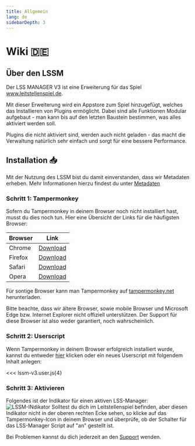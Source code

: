 ```yaml
---
title: Allgemein
lang: de
sidebarDepth: 3
---
```


# Wiki :de: <Badge text="LSSM Stable 3.3.5"/>


## Über den LSSM

Der LSS MANAGER V3 ist eine Erweiterung für das Spiel www.leitstellenspiel.de.

Mit dieser Erweiterung wird ein Appstore zum Spiel hinzugefügt, welches das Installieren von Plugins ermöglicht. Dabei sind alle Funktionen Modular aufgebaut - man kann bis auf den letzten Baustein bestimmen, was alles aktiviert werden soll.

Plugins die nicht aktiviert sind, werden auch nicht geladen - das macht die Verwaltung natürlich sehr einfach und sorgt für eine bessere Performance.


## Installation :inbox_tray:
Mit der Nutzung des LSSM bist du damit einverstanden, dass wir Metadaten erheben. Mehr Informationen hierzu findest du unter [Metadaten](./metadaten.md)

### Schritt 1: Tampermonkey
Sofern du Tampermonkey in deinem Browser noch nicht installiert hast, musst du dies noch tun. Hier eine Übersicht der Links für die häufigsten Browser:

Browser|Link
-------|----
Chrome | [Download](https://chrome.google.com/webstore/detail/dhdgffkkebhmkfjojejmpbldmpobfkfo)
Firefox| [Download](https://addons.mozilla.org/en-US/firefox/addon/tampermonkey/)
Safari | [Download](https://safari.tampermonkey.net/tampermonkey.safariextz)
Opera  | [Download](https://addons.opera.com/en/extensions/details/tampermonkey-beta/)

Für sontige Browser kann man Tampermonkey auf [tampermonkey.net](https://www.tampermonkey.net/) herunterladen.

Bitte beachte, dass wir ältere Browser, sowie mobile Browser und Microsoft Edge bzw. Internet Explorer nicht offiziell unterstützen. Der Support für diese Browser ist also weder garantiert, noch wahrscheinlich.

### Schritt 2: Userscript
Wenn Tampermonkey in deinem Browser erfolgreich installiert wurde, kannst du entweder [hier](https://github.com/LSS-Manager/lss-manager-v3/raw/master/lssm-v3.user.js) klicken oder ein neues Userscript mit folgendem Inhalt anlegen:

<<< lssm-v3.user.js{4}

### Schritt 3: Aktivieren
Folgendes ist der Indikator für einen aktiven LSS-Manager: ![LSSM-INdikator](/img/lssm_navbar.png)
Solltest du dich im Leitstellenspiel befinden, aber diesen Indikator nicht in der oberen rechten Ecke sehen, so klicke auf das Tampermonkey-Icon in deinem Browser und überprüfe, ob der Schalter für das LSS-Manager Script auf "an" gestellt ist.

Bei Problemen kannst du dich jederzeit an den [Support](#support) wenden.

